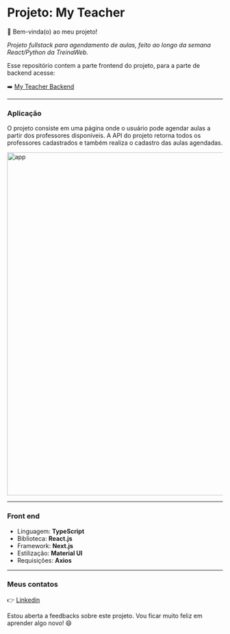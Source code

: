 # Projeto: My Teacher
👋 Bem-vinda(o) ao meu projeto! 

*Projeto fullstack para agendamento de aulas, feito ao longo da semana React/Python da TreinaWeb.*

Esse repositório contem a parte frontend do projeto, para a parte de backend acesse:

➡️ [My Teacher Backend](https://github.com/renatapnunes/my-teacher-backend)
___
### Aplicação
O projeto consiste em uma página onde o usuário pode agendar aulas a partir dos professores disponíveis.
A API do projeto retorna todos os professores cadastrados e também realiza o cadastro das aulas agendadas.

<img src="https://github.com/renatapnunes/my-teacher-frontend/blob/main/assets/AppTreinaWeb.gif" alt="app" width="800"/>

___
### Front end
- Linguagem: **TypeScript**
- Biblioteca: **React.js**
- Framework: **Next.js**
- Estilização: **Material UI**
- Requisições: **Axios**
___
### Meus contatos
👉 [Linkedin](https://www.linkedin.com/in/renata-p-nunes/)

Estou aberta a feedbacks sobre este projeto.
Vou ficar muito feliz em aprender algo novo! 😄
